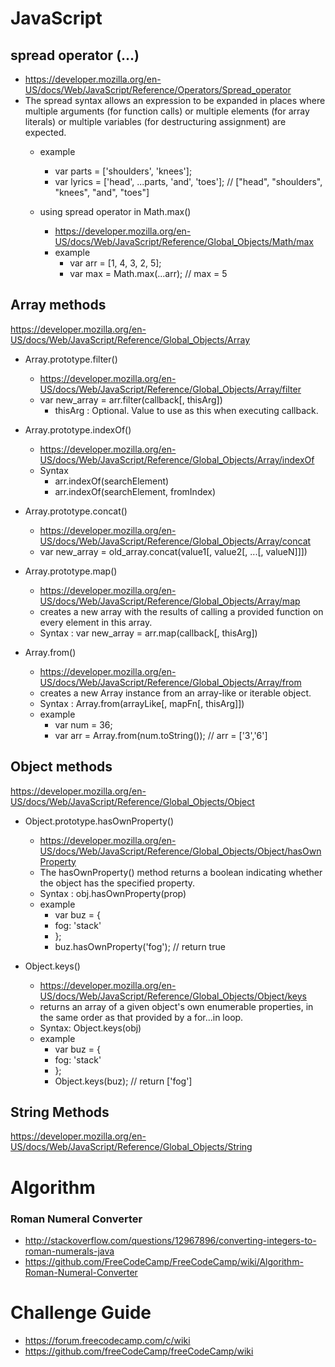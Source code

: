 # JavaScript

## spread operator (...)
  - https://developer.mozilla.org/en-US/docs/Web/JavaScript/Reference/Operators/Spread_operator
  - The spread syntax allows an expression to be expanded in places where multiple arguments (for function calls) or multiple elements (for array literals) or multiple variables  (for destructuring assignment) are expected.
    - example
       - var parts = ['shoulders', 'knees'];
       - var lyrics = ['head', ...parts, 'and', 'toes']; // ["head", "shoulders", "knees", "and", "toes"]
        
    - using spread operator in Math.max()
      - https://developer.mozilla.org/en-US/docs/Web/JavaScript/Reference/Global_Objects/Math/max
      - example
        - var arr = [1, 4, 3, 2, 5];
        - var max = Math.max(...arr);    // max = 5

## Array methods
https://developer.mozilla.org/en-US/docs/Web/JavaScript/Reference/Global_Objects/Array

  - Array.prototype.filter()
    - https://developer.mozilla.org/en-US/docs/Web/JavaScript/Reference/Global_Objects/Array/filter
    - var new_array = arr.filter(callback[, thisArg])
      - thisArg : Optional. Value to use as this when executing callback.
      
  - Array.prototype.indexOf()
    - https://developer.mozilla.org/en-US/docs/Web/JavaScript/Reference/Global_Objects/Array/indexOf
    - Syntax
      - arr.indexOf(searchElement)
      - arr.indexOf(searchElement, fromIndex)
      
  - Array.prototype.concat()
    - https://developer.mozilla.org/en-US/docs/Web/JavaScript/Reference/Global_Objects/Array/concat
    - var new_array = old_array.concat(value1[, value2[, ...[, valueN]]])
    
  - Array.prototype.map()
    - https://developer.mozilla.org/en-US/docs/Web/JavaScript/Reference/Global_Objects/Array/map
    - creates a new array with the results of calling a provided function on every element in this array.
    - Syntax : var new_array = arr.map(callback[, thisArg])
    
  - Array.from()
    - https://developer.mozilla.org/en-US/docs/Web/JavaScript/Reference/Global_Objects/Array/from
    - creates a new Array instance from an array-like or iterable object.
    - Syntax : Array.from(arrayLike[, mapFn[, thisArg]])
    - example
      - var num = 36;
      - var arr = Array.from(num.toString());    // arr = ['3','6']
    
## Object methods
https://developer.mozilla.org/en-US/docs/Web/JavaScript/Reference/Global_Objects/Object

  - Object.prototype.hasOwnProperty()
    - https://developer.mozilla.org/en-US/docs/Web/JavaScript/Reference/Global_Objects/Object/hasOwnProperty
    - The hasOwnProperty() method returns a boolean indicating whether the object has the specified property.
    - Syntax : obj.hasOwnProperty(prop)
    - example
      - var buz = {
      -   fog: 'stack'
      - };
      - buz.hasOwnProperty('fog');  // return true
      
  - Object.keys()
    - https://developer.mozilla.org/en-US/docs/Web/JavaScript/Reference/Global_Objects/Object/keys
    - returns an array of a given object's own enumerable properties, in the same order as that provided by a for...in loop.
    - Syntax: Object.keys(obj)
    - example
      - var buz = {
      -   fog: 'stack'
      - };
      - Object.keys(buz);    // return ['fog']
 
## String Methods
https://developer.mozilla.org/en-US/docs/Web/JavaScript/Reference/Global_Objects/String
 
    
# Algorithm

### Roman Numeral Converter
  - http://stackoverflow.com/questions/12967896/converting-integers-to-roman-numerals-java
  - https://github.com/FreeCodeCamp/FreeCodeCamp/wiki/Algorithm-Roman-Numeral-Converter


# Challenge Guide
- https://forum.freecodecamp.com/c/wiki
- https://github.com/freeCodeCamp/freeCodeCamp/wiki

